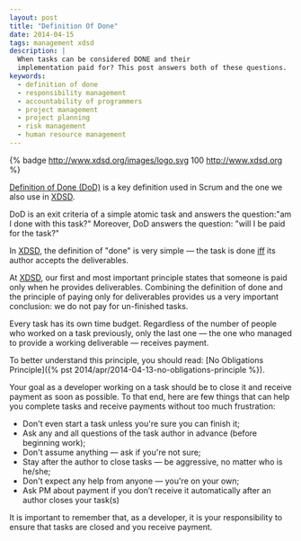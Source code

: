 ```yaml
---
layout: post
title: "Definition Of Done"
date: 2014-04-15
tags: management xdsd
description: |
  When tasks can be considered DONE and their
  implementation paid for? This post answers both of these questions.
keywords:
  - definition of done
  - responsibility management
  - accountability of programmers
  - project management
  - project planning
  - risk management
  - human resource management
---
```


{% badge http://www.xdsd.org/images/logo.svg 100 http://www.xdsd.org %}

[Definition of Done (DoD)](https://www.scrum.org/Resources/Scrum-Glossary/Definition-of-Done) is a
key definition used in Scrum and the one we also use in [XDSD](http://www.xdsd.org).

DoD is an exit criteria of a simple atomic task and answers the question:"am I
done with this task?" Moreover, DoD answers the question: "will I be paid for
the task?"

In [XDSD](http://www.xdsd.org), the definition of "done" is very simple &mdash; the task is done
[iff](http://en.wikipedia.org/wiki/If_and_only_if)
its author accepts the deliverables.

<!--more-->

At [XDSD](http://www.xdsd.org), our first and most important principle states that someone is paid only
when he provides deliverables. Combining the definition of done and the
principle of paying only for deliverables provides us a very important
conclusion: we do not pay for un-finished tasks.

Every task has its own time budget. Regardless of the number of people who
worked on a task previously, only the last one &mdash; the one who managed to provide
a working deliverable &mdash; receives payment.

To better understand this principle, you should read:
[No Obligations Principle]({% pst 2014/apr/2014-04-13-no-obligations-principle %}).

Your goal as a developer working on a task should be to close it and receive
payment as soon as possible. To that end, here are few things that can help you
complete tasks and receive payments without too much frustration:

 * Don't even start a task unless you're sure you can finish it;
 * Ask any and all questions of the task author in advance (before beginning work);
 * Don't assume anything &mdash; ask if you're not sure;
 * Stay after the author to close tasks &mdash; be aggressive, no matter who is he/she;
 * Don't expect any help from anyone &mdash; you're on your own;
 * Ask PM about payment if you don’t receive it automatically after an author closes your task(s)

It is important to remember that, as a developer, it is your responsibility to
ensure that tasks are closed and you receive payment.
